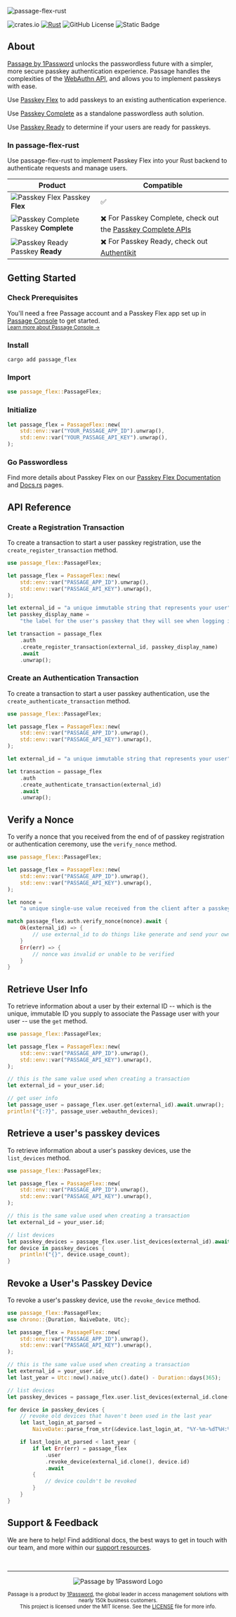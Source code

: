 ![passage-flex-rust](https://storage.googleapis.com/passage-docs/github-md-assets/passage-flex-rust.png)

![crates.io](https://img.shields.io/crates/v/passage_flex.svg) [![Rust](https://img.shields.io/badge/Rust-%23000000.svg?e&logo=rust&logoColor=white)](#) ![GitHub License](https://img.shields.io/github/license/passageidentity/passage-flex-rust)
![Static Badge](https://img.shields.io/badge/Built_by_1Password-grey?logo=1password)

## About

[Passage by 1Password](https://1password.com/product/passage) unlocks the passwordless future with a simpler, more secure passkey authentication experience. Passage handles the complexities of the [WebAuthn API](https://blog.1password.com/what-is-webauthn/), and allows you to implement passkeys with ease.

Use [Passkey Flex](https://docs.passage.id/flex) to add passkeys to an existing authentication experience.

Use [Passkey Complete](https://docs.passage.id/complete) as a standalone passwordless auth solution.

Use [Passkey Ready](https://docs.passage.id/passkey-ready) to determine if your users are ready for passkeys.

### In passage-flex-rust

Use passage-flex-rust to implement Passkey Flex into your Rust backend to authenticate requests and manage users.

| Product                                                                                                                                  | Compatible                                                                                                    |
| ---------------------------------------------------------------------------------------------------------------------------------------- | ------------------------------------------------------------------------------------------------------------- |
| ![Passkey Flex](https://storage.googleapis.com/passage-docs/github-md-assets/passage-passkey-flex-icon.png) Passkey **Flex**             | ✅                                                                                                            |
| ![Passkey Complete](https://storage.googleapis.com/passage-docs/github-md-assets/passage-passkey-complete-icon.png) Passkey **Complete** | ✖️ For Passkey Complete, check out the [Passkey Complete APIs](https://docs.passage.id/complete/backend-sdks) |
| ![Passkey Ready](https://storage.googleapis.com/passage-docs/github-md-assets/passage-passkey-ready-icon.png) Passkey **Ready**          | ✖️ For Passkey Ready, check out [Authentikit](https://www.npmjs.com/package/@passageidentity/authentikit)     |

## Getting Started

### Check Prerequisites

<p>
 You'll need a free Passage account and a Passkey Flex app set up in <a href="https://console.passage.id/">Passage Console</a> to get started. <br />
 <sub><a href="https://docs.passage.id/home#passage-console">Learn more about Passage Console →</a></sub>
</p>

### Install

```shell
cargo add passage_flex
```

### Import

```rust
use passage_flex::PassageFlex;
```

### Initialize

```rust
let passage_flex = PassageFlex::new(
    std::env::var("YOUR_PASSAGE_APP_ID").unwrap(),
    std::env::var("YOUR_PASSAGE_API_KEY").unwrap(),
);
```

### Go Passwordless

Find more details about Passkey Flex on our [Passkey Flex Documentation](https://docs.passage.id/flex) and [Docs.rs](https://docs.rs/passage_flex/latest/passage_flex/) pages.

## API Reference

### Create a Registration Transaction

To create a transaction to start a user passkey registration, use the `create_register_transaction` method.

```rust
use passage_flex::PassageFlex;

let passage_flex = PassageFlex::new(
    std::env::var("PASSAGE_APP_ID").unwrap(),
    std::env::var("PASSAGE_API_KEY").unwrap(),
);

let external_id = "a unique immutable string that represents your user".to_string();
let passkey_display_name =
    "the label for the user's passkey that they will see when logging in".to_string();

let transaction = passage_flex
    .auth
    .create_register_transaction(external_id, passkey_display_name)
    .await
    .unwrap();
```

### Create an Authentication Transaction

To create a transaction to start a user passkey authentication, use the `create_authenticate_transaction` method.

```rust
use passage_flex::PassageFlex;

let passage_flex = PassageFlex::new(
    std::env::var("PASSAGE_APP_ID").unwrap(),
    std::env::var("PASSAGE_API_KEY").unwrap(),
);

let external_id = "a unique immutable string that represents your user".to_string();

let transaction = passage_flex
    .auth
    .create_authenticate_transaction(external_id)
    .await
    .unwrap();
```

## Verify a Nonce

To verify a nonce that you received from the end of of passkey registration or authentication ceremony, use the `verify_nonce` method.

```rust
use passage_flex::PassageFlex;

let passage_flex = PassageFlex::new(
    std::env::var("PASSAGE_APP_ID").unwrap(),
    std::env::var("PASSAGE_API_KEY").unwrap(),
);

let nonce =
    "a unique single-use value received from the client after a passkey ceremony".to_string();

match passage_flex.auth.verify_nonce(nonce).await {
    Ok(external_id) => {
        // use external_id to do things like generate and send your own auth token
    }
    Err(err) => {
        // nonce was invalid or unable to be verified
    }
}
```

## Retrieve User Info

To retrieve information about a user by their external ID -- which is the unique, immutable ID you supply to associate the Passage user with your user -- use the `get` method.

```rust
use passage_flex::PassageFlex;

let passage_flex = PassageFlex::new(
    std::env::var("PASSAGE_APP_ID").unwrap(),
    std::env::var("PASSAGE_API_KEY").unwrap(),
);

// this is the same value used when creating a transaction
let external_id = your_user.id;

// get user info
let passage_user = passage_flex.user.get(external_id).await.unwrap();
println!("{:?}", passage_user.webauthn_devices);
```

## Retrieve a user's passkey devices

To retrieve information about a user's passkey devices, use the `list_devices` method.

```rust
use passage_flex::PassageFlex;

let passage_flex = PassageFlex::new(
    std::env::var("PASSAGE_APP_ID").unwrap(),
    std::env::var("PASSAGE_API_KEY").unwrap(),
);

// this is the same value used when creating a transaction
let external_id = your_user.id;

// list devices
let passkey_devices = passage_flex.user.list_devices(external_id).await.unwrap();
for device in passkey_devices {
    println!("{}", device.usage_count);
}
```

## Revoke a User's Passkey Device

To revoke a user's passkey device, use the `revoke_device` method.

```rust
use passage_flex::PassageFlex;
use chrono::{Duration, NaiveDate, Utc};

let passage_flex = PassageFlex::new(
    std::env::var("PASSAGE_APP_ID").unwrap(),
    std::env::var("PASSAGE_API_KEY").unwrap(),
);

// this is the same value used when creating a transaction
let external_id = your_user.id;
let last_year = Utc::now().naive_utc().date() - Duration::days(365);

// list devices
let passkey_devices = passage_flex.user.list_devices(external_id.clone()).await.unwrap();

for device in passkey_devices {
    // revoke old devices that haven't been used in the last year
    let last_login_at_parsed =
        NaiveDate::parse_from_str(&device.last_login_at, "%Y-%m-%dT%H:%M:%S%z").unwrap();

    if last_login_at_parsed < last_year {
        if let Err(err) = passage_flex
            .user
            .revoke_device(external_id.clone(), device.id)
            .await
        {
            // device couldn't be revoked
        }
    }
}
```

## Support & Feedback

We are here to help! Find additional docs, the best ways to get in touch with our team, and more within our [support resources](https://github.com/passageidentity/.github/blob/main/SUPPORT.md).

<br />

---

<p align="center">
    <picture>
      <source media="(prefers-color-scheme: dark)" srcset="https://storage.googleapis.com/passage-docs/github-md-assets/passage-by-1password-dark.png">
      <source media="(prefers-color-scheme: light)" srcset="https://storage.googleapis.com/passage-docs/github-md-assets/passage-by-1password-light.png">
      <img alt="Passage by 1Password Logo" src="https://storage.googleapis.com/passage-docs/github-md-assets/passage-by-1password-light.png">
    </picture>
</p>

<p align="center">
    <sub>Passage is a product by <a href="https://1password.com/product/passage">1Password</a>, the global leader in access management solutions with nearly 150k business customers.</sub><br />
    <sub>This project is licensed under the MIT license. See the <a href="LICENSE">LICENSE</a> file for more info.</sub>
</p>
